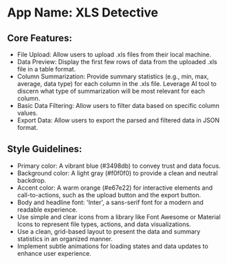 # **App Name**: XLS Detective

## Core Features:

- File Upload: Allow users to upload .xls files from their local machine.
- Data Preview: Display the first few rows of data from the uploaded .xls file in a table format.
- Column Summarization: Provide summary statistics (e.g., min, max, average, data type) for each column in the .xls file. Leverage AI tool to discern what type of summarization will be most relevant for each column.
- Basic Data Filtering: Allow users to filter data based on specific column values.
- Export Data: Allow users to export the parsed and filtered data in JSON format.

## Style Guidelines:

- Primary color: A vibrant blue (#3498db) to convey trust and data focus.
- Background color: A light gray (#f0f0f0) to provide a clean and neutral backdrop.
- Accent color: A warm orange (#e67e22) for interactive elements and call-to-actions, such as the upload button and the export button.
- Body and headline font: 'Inter', a sans-serif font for a modern and readable experience.
- Use simple and clear icons from a library like Font Awesome or Material Icons to represent file types, actions, and data visualizations.
- Use a clean, grid-based layout to present the data and summary statistics in an organized manner.
- Implement subtle animations for loading states and data updates to enhance user experience.